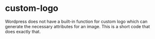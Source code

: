 # custom-logo
Wordpress does not have a built-in function for custom logo which can generate the necessary attributes for an image. This is a short code that does exactly that.

